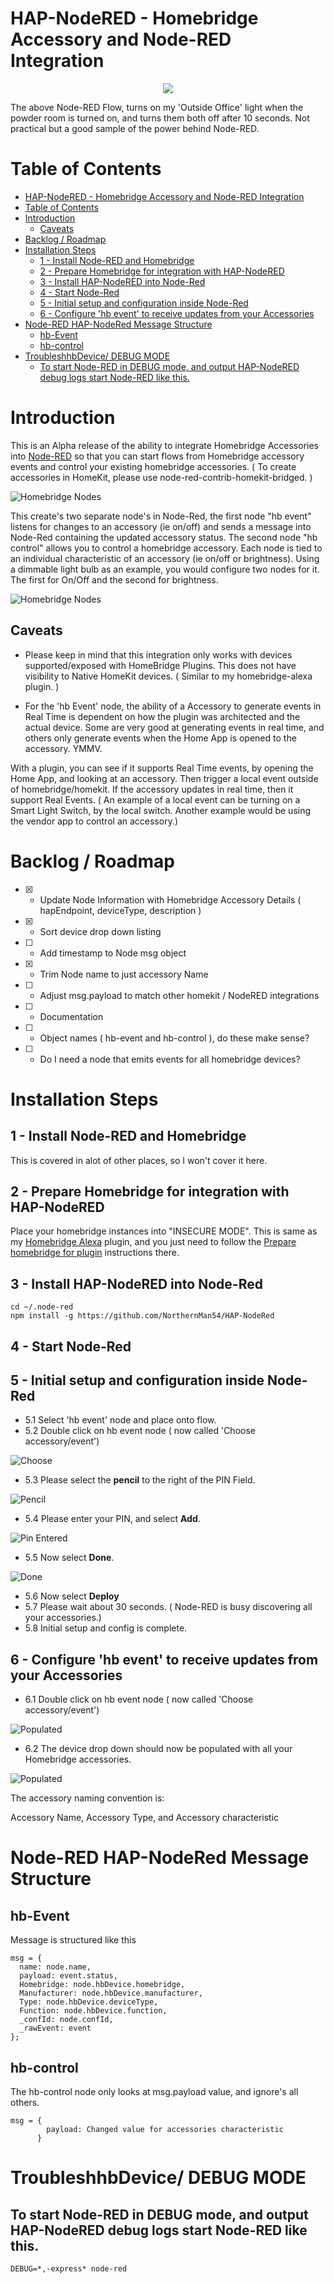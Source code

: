 # HAP-NodeRED - Homebridge Accessory and Node-RED Integration

<p align="center">
    <img src="docs/Homebridge and Node Red.png"/>
</p>

The above Node-RED Flow, turns on my 'Outside Office' light when the powder room is turned on, and turns them both off after 10 seconds. Not practical but a good sample of the power behind Node-RED.

# Table of Contents

<!--ts-->
   * [HAP-NodeRED - Homebridge Accessory and Node-RED Integration](#hap-nodered---homebridge-accessory-and-node-red-integration)
   * [Table of Contents](#table-of-contents)
   * [Introduction](#introduction)
      * [Caveats](#caveats)
   * [Backlog / Roadmap](#backlog--roadmap)
   * [Installation Steps](#installation-steps)
      * [1 - Install Node-RED and Homebridge](#1---install-node-red-and-homebridge)
      * [2 - Prepare Homebridge for integration with HAP-NodeRED](#2---prepare-homebridge-for-integration-with-hap-nodered)
      * [3 - Install HAP-NodeRED into Node-Red](#3---install-hap-nodered-into-node-red)
      * [4 - Start Node-Red](#4---start-node-red)
      * [5 - Initial setup and configuration inside Node-Red](#5---initial-setup-and-configuration-inside-node-red)
      * [6 - Configure 'hb event' to receive updates from your Accessories](#6---configure-hb-event-to-receive-updates-from-your-accessories)
   * [Node-RED HAP-NodeRed Message Structure](#node-red-hap-nodered-message-structure)
      * [hb-Event](#hb-event)
      * [hb-control](#hb-control)
   * [TroubleshhbDevice/ DEBUG MODE](#troubleshhbdevice-debug-mode)
      * [To start Node-RED in DEBUG mode, and output HAP-NodeRED debug logs start Node-RED like this.](#to-start-node-red-in-debug-mode-and-output-hap-nodered-debug-logs-start-node-red-like-this)

<!-- Added by: sgracey, at:  -->

<!--te-->

# Introduction

This is an Alpha release of the ability to integrate Homebridge Accessories into [Node-RED](https://nodered.org) so that you can start flows from Homebridge accessory events and control your existing homebridge accessories.  ( To create accessories in HomeKit, please use node-red-contrib-homekit-bridged. )

![Homebridge Nodes](docs/Homebridge%20Nodes.png)

This create's two separate node's in Node-Red, the first node "hb event" listens for changes to an accessory (ie on/off) and sends a message into Node-Red containing the updated accessory status.  The second node "hb control" allows you to control a homebridge accessory.  Each node is tied to an individual characteristic of an accessory (ie on/off or brightness).  Using a dimmable light bulb as an example, you would configure two nodes for it.  The first for On/Off and the second for brightness.

![Homebridge Nodes](docs/HAP%20Event%20Nodes.png)

## Caveats

* Please keep in mind that this integration only works with devices supported/exposed with HomeBridge Plugins.  This does not have visibility to Native HomeKit devices.  ( Similar to my homebridge-alexa plugin. )

* For the 'hb Event' node, the ability of a Accessory to generate events in Real Time is dependent on how the plugin was architected and the actual device.  Some are very good at generating events in real time, and others only generate events when the Home App is opened to the accessory. YMMV.

With a plugin, you can see if it supports Real Time events, by opening the Home App, and looking at an accessory.  Then trigger a local event outside of homebridge/homekit.  If the accessory updates in real time, then it support Real Events.  ( An example of a local event can be turning on a Smart Light Switch, by the local switch.  Another example would be using the vendor app to control an accessory.)    

# Backlog / Roadmap

* [x] - Update Node Information with Homebridge Accessory Details ( hapEndpoint, deviceType, description )
* [x] - Sort device drop down listing
* [ ] - Add timestamp to Node msg object
* [x] - Trim Node name to just accessory Name
* [ ] - Adjust msg.payload to match other homekit / NodeRED integrations
* [ ] - Documentation
* [ ] - Object names ( hb-event and hb-control ), do these make sense?
* [ ] - Do I need a node that emits events for all homebridge devices?

# Installation Steps

## 1 - Install Node-RED and Homebridge

This is covered in alot of other places, so I won't cover it here.

## 2 - Prepare Homebridge for integration with HAP-NodeRED

Place your homebridge instances into "INSECURE MODE".  This is same as my [Homebridge Alexa](https://github.com/NorthernMan54/homebridge-alexa) plugin, and you just need to follow the [Prepare homebridge for plugin](https://github.com/NorthernMan54/homebridge-alexa#prepare-homebridge-for-plugin-installation) instructions there.

## 3 - Install HAP-NodeRED into Node-Red

    cd ~/.node-red
    npm install -g https://github.com/NorthernMan54/HAP-NodeRed

## 4 - Start Node-Red

## 5 - Initial setup and configuration inside Node-Red

* 5.1 Select 'hb event' node and place onto flow.
* 5.2 Double click on hb event node ( now called 'Choose accessory/event')

![Choose](docs/Choose.png)

* 5.3 Please select the **pencil** to the right of the PIN Field.

![Pencil](docs/Pencil.png)

* 5.4 Please enter your PIN, and select **Add**.

![Pin Entered](docs/Pin%20Entered.png)

* 5.5 Now select **Done**.

![Done](docs/HAP%20Event%20Done.png)

* 5.6 Now select **Deploy**
* 5.7 Please wait about 30 seconds.  ( Node-RED is busy discovering all your accessories.)
* 5.8 Initial setup and config is complete.

## 6 - Configure 'hb event' to receive updates from your Accessories

* 6.1 Double click on hb event node ( now called 'Choose accessory/event')

![Populated](docs/HAP%20Event%20Populated.png)

* 6.2 The device drop down should now be populated with all your Homebridge accessories.

![Populated](docs/HAP%20Event%20Drop%20Down.png)

The accessory naming convention is:

Accessory Name, Accessory Type, and Accessory characteristic

# Node-RED HAP-NodeRed Message Structure

## hb-Event

Message is structured like this

```
msg = {
  name: node.name,
  payload: event.status,
  Homebridge: node.hbDevice.homebridge,
  Manufacturer: node.hbDevice.manufacturer,
  Type: node.hbDevice.deviceType,
  Function: node.hbDevice.function,
  _confId: node.confId,
  _rawEvent: event
};
```

## hb-control

The hb-control node only looks at msg.payload value, and ignore's all others.

```
msg = {
        payload: Changed value for accessories characteristic
      }
```

# TroubleshhbDevice/ DEBUG MODE

## To start Node-RED in DEBUG mode, and output HAP-NodeRED debug logs start Node-RED like this.

    DEBUG=*,-express* node-red
